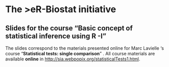 # The >eR-Biostat initiative
## Slides for the course “Basic concept of statistical inference using R -I”

The slides correspond to the materials presented online for Marc Lavielle ‘s  course “**Statistical tests: single comparison**”
. 
All course materials are available **online**  in http://sia.webpopix.org/statisticalTests1.html.

